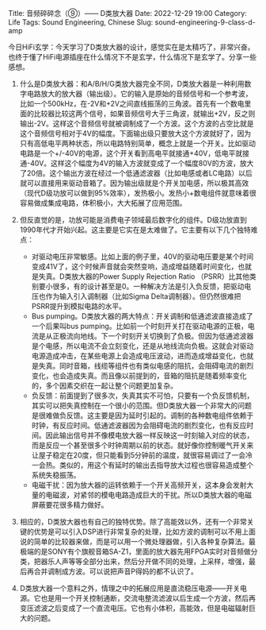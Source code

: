 Title: 音频碎碎念（⑨）—— D类放大器
Date: 2022-12-29 19:00
Category: Life
Tags: Sound Engineering, Chinese
Slug: sound-engineering-9-class-d-amp

今日HiFi玄学：今天学习了D类放大器的设计，感觉实在是太精巧了，非常兴奋。也终于懂了HiFi电源插座在什么情况下不是玄学，什么情况下是玄学了。分享一些感想。

1. 什么是D类放大器：和A/B/H/G类放大器完全不同，D类放大器是一种利用数字电路放大的放大器（输出级）。它的输入是原始的音频信号和一个参考波，比如一个500kHz，在-2V和+2V之间直线振荡的三角波。首先有一个数电里面的比较器比较这两个信号，如果音频信号大于三角波，就输出+2V，反之则输出-2V。这样这个音频信号就被调制成了一个方波。这个方波的占空比就是这个音频信号相对于4V的幅度。下面输出级只要放大这个方波就好了，因为只有高低电平两种状态，所以电路特别简单，概念上就是一个开关。比如驱动电路是一个+/-40V的电源，这个开关看到高电平就接通+40V，低电平就接通-40V。这样这个幅度为4V的输入方波就变成了一个幅度80V的方波，放大了20倍。这个输出方波在经过一个低通滤波器（比如电感或者LC电路）以后就可以直接用来驱动音箱了。因为输出级就是个开关加电感，所以极其高效（现代D级功放可以做到95%效率），发热极小。发热小+数电组件就意味着很容易做成集成电路，体积极小，大大拓展了应用范围。
2. 但反直觉的是，功放可能是消费电子领域最后数字化的组件。D级功放直到1990年代才开始兴起。这主要是它实在是太难做了。它主要有以下几个独特难点：

    * 对驱动电压非常敏感。比如上面的例子里，40V的驱动电压要是某个时间变成41V了，这个时候声音就会突然变响，造成增益随着时间变化，也就是失真。D类放大器的Power Supply Rejection Ratio （PSRR）比其他类别要小很多，有的设计甚至是0。一种解决方法是引入负反馈，把驱动电压也作为输入引入调制器（比如Sigma Delta调制器）。但仍然很难把PSRR提升到模拟电路的水平。
    * Bus pumping。D类放大器的两大特点：开关调制和低通滤波直接造成了一个后果叫bus pumping。比如前一个时刻开关打在驱动电源的正极，电流是从正极流向地线。下一个时刻开关切换到了负极。但因为低通滤波器是个电感，所以电流不会立刻变化，还是从地线流向负极。这就会对驱动电源造成冲击，在某些电源上会造成电压波动，进而造成增益变化，也就是失真。同时音箱，线缆等组件也有类似电感的阻抗，会阻碍电流的剧烈变化，也会造成失真。而且像以前提到的，音箱的阻抗是随着频率变化的，多个因素交织在一起让整个问题更加复杂。
    * 负反馈：前面提到了很多次，失真其实不可怕，只要有一个负反馈机制，其实可以把失真控制在一个很小的范围。但D类放大器一个非常大的问题是很难做负反馈。这主要是因为延时引起的。调制的各种数电组件依赖于时钟，有反应时间。低通滤波器因为会阻碍电流的剧烈变化，也有反应时间。因此输出信号并不像模电放大器一样反映这一时刻输入对应的状态，而是反应一个甚至很多个时钟周期以前的状态。就好像你控制暖气开关来让屋子稳定在20度，但只能看到5分钟前的温度，就很容易调过了一会冷一会热。类似的，用这个有延时的输出去指导放大过程也很容易造成整个系统失稳振荡。
    * 电磁干扰：因为放大器的运转依赖于一个开关高频开关，这本身会发射大量的电磁波，对紧邻的模电电路造成巨大的干扰。所以D类放大器的电磁屏蔽要花很多精力做好。

3. 相应的，D类放大器也有自己的独特优势。除了高能效以外，还有一个非常关键的优势是可以引入DSP进行非常复杂的处理，比如方波的调制可以不用上面说的简单的比较器来做，而是可以用一个微处理器做，引入各种复杂算法。最极端的是SONY有个旗舰音箱SA-Z1，里面的放大器先用FPGA实时对音频做分类，把器乐人声等等全部分出来，然后分开做不同的处理，上采样，增强，最后再合并调制成方波。可以说把声音P得妈的都不认识了。
4. D类放大器一个意料之外，情理之中的拓展应用是直流稳压电源——开关电源。它也是用一个开关控制通断，交流电整流滤波以后生成一个方波，然后再变压滤波之后变成了一个直流电压。它也有小体积，高能效，但是电磁辐射巨大的问题。